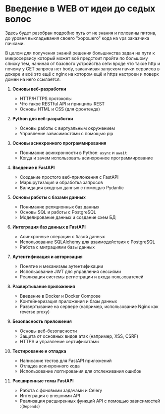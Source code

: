 # Введение в WEB от идеи до седых волос

Здесь будет разобран подробно путь от не знания и половины питона, до уровня выкладывания своего "хорошего" кода на vps заказчика пачками.

В целом для получения знаний решения большинства задач на пути к микросервису который может всё предстоит пройти по большому списку тем, начиная от базового устройства сети вроде что такое http и почему у GET запроса нет body, заканчивая запуском пачки сервисов в докере и всё это ещё с nginx на котором ещё и https настроен и поверх домен на него ссылается.


1. **Основы веб-разработки**

    - HTTP/HTTPS протоколы
    - Что такое RESTful API и принципы REST
    - Основы HTML и CSS (для фронтенда)

2. **Python для веб-разработки**

    - Основы работы с виртуальным окружением
    - Управление зависимостями с помощью pip

3. **Основы асинхронного программирования**

    - Понимание асинхронности в Python: `async` и `await`
    - Когда и зачем использовать асинхронное программирование

4. **Введение в FastAPI**

    - Создание простого веб-приложения с FastAPI
    - Маршрутизация и обработка запросов
    - Валидация входных данных с помощью Pydantic

5. **Основы работы с базами данных**

    - Понимание реляционных баз данных
    - Основы SQL и работы с PostgreSQL
    - Моделирование данных и создание схем БД

6. **Интеграция баз данных в FastAPI**

    - Асинхронные операции с базой данных
    - Использование SQLAlchemy для взаимодействия с PostgreSQL
    - Работа с миграциями базы данных

7. **Аутентификация и авторизация**

    - Понятие и механизмы аутентификации
    - Использование JWT для управления сессиями
    - Реализация системы регистрации и входа пользователей

8. **Развертывание приложения**

    - Введение в Docker и Docker Compose
    - Контейнеризация приложения и базы данных
    - Развертывание на сервере (например, использование Nginx как reverse proxy)

9.  **Безопасность приложения**

    - Основы веб-безопасности
    - Защита от основных видов атак (например, XSS, CSRF)
    - HTTPS и управление сертификатами

10. **Тестирование и отладка**

    - Написание тестов для FastAPI приложений
    - Отладка асинхронного кода
    - Использование логгирования для отслеживания ошибок

11. **Расширенные темы FastAPI**

    - Работа с фоновыми задачами и Celery
    - Интеграция с внешними API
    - Реализация расширенных функций API с помощью зависимостей :(`Depends`)



